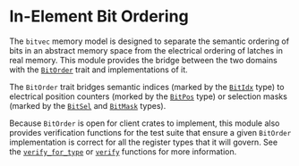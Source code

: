 # In-Element Bit Ordering

The `bitvec` memory model is designed to separate the semantic ordering of bits
in an abstract memory space from the electrical ordering of latches in real
memory. This module provides the bridge between the two domains with the
[`BitOrder`] trait and implementations of it.

The `BitOrder` trait bridges semantic indices (marked by the [`BitIdx`] type) to
electrical position counters (morked by the [`BitPos`] type) or selection masks
(marked by the [`BitSel`] and [`BitMask`] types).

Because `BitOrder` is open for client crates to implement, this module also
provides verification functions for the test suite that ensure a given
`BitOrder` implementation is correct for all the register types that it will
govern. See the [`verify_for_type`] or [`verify`] functions for more
information.

[`BitIdx`]: crate::index::BitIdx
[`BitMask`]: crate::index::BitMask
[`BitOrder`]: self::BitOrder
[`BitPos`]: crate::index::BitPos
[`BitSel`]: crate::index::BitSel
[`verify`]: self::verify
[`verify_for_type`]: self::verify_for_type
